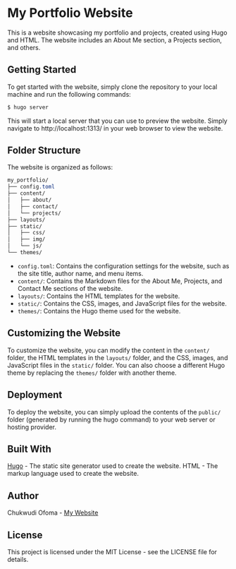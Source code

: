 # My Portfolio Website

This is a website showcasing my portfolio and projects, created using Hugo and HTML. The website includes an About Me section, a Projects section, and others.

## Getting Started

To get started with the website, simply clone the repository to your local machine and run the following commands:


```bash
$ hugo server
```
This will start a local server that you can use to preview the website. Simply navigate to http://localhost:1313/ in your web browser to view the website.

## Folder Structure

The website is organized as follows:

```css
my_portfolio/
├── config.toml
├── content/
│   ├── about/
│   ├── contact/
│   └── projects/
├── layouts/
├── static/
│   ├── css/
│   ├── img/
│   └── js/
└── themes/
```
- ```config.toml```: Contains the configuration settings for the website, such as the site title, author name, and menu items.
- ```content/```: Contains the Markdown files for the About Me, Projects, and Contact Me sections of the website.
- ```layouts/```: Contains the HTML templates for the website.
- ```static/```: Contains the CSS, images, and JavaScript files for the website.
- ```themes/```: Contains the Hugo theme used for the website.

## Customizing the Website

To customize the website, you can modify the content in the ```content/``` folder, the HTML templates in the ```layouts/``` folder, and the CSS, images, and JavaScript files in the ```static/``` folder. You can also choose a different Hugo theme by replacing the ```themes/``` folder with another theme.

## Deployment

To deploy the website, you can simply upload the contents of the ```public/``` folder (generated by running the hugo command) to your web server or hosting provider.

## Built With

[Hugo](https://gohugo.io) - The static site generator used to create the website.
HTML - The markup language used to create the website.

## Author

Chukwudi Ofoma - [My Website](https://ochudi.netlify.app/)

## License

This project is licensed under the MIT License - see the LICENSE file for details.